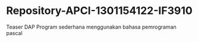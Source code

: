 # Repository-APCI-1301154122-IF3910
 Teaser DAP
            Program sederhana menggunakan bahasa pemrograman pascal
